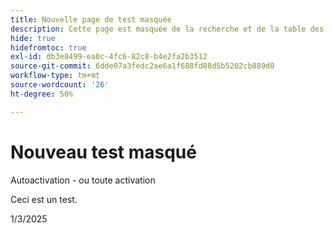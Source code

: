 ```yaml
---
title: Nouvelle page de test masquée
description: Cette page est masquée de la recherche et de la table des matières.
hide: true
hidefromtoc: true
exl-id: db3e8499-ea0c-4fc6-82c8-b4e2fa2b3512
source-git-commit: 6dde07a3fedc2ae6a1f688fd88d5b5202cb889d0
workflow-type: tm+mt
source-wordcount: '26'
ht-degree: 50%

---
```


# Nouveau test masqué

Autoactivation - ou toute activation

Ceci est un test.

1/3/2025

